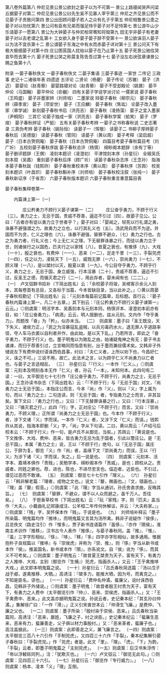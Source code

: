 <!-- { "loadSidebar": true } -->
第八卷外篇第八
仲尼见景公景公欲封之晏子以为不可第一
景公上路寝闻哭声问梁丘据晏子对第二
仲尼见景公景公曰先生奚不见寡人宰乎第三
仲尼之齐见景公而不见晏子子贡致问第四
景公出田顾问晏子若人之众有孔子乎第五
仲尼相鲁景公患之晏子对以勿忧第六
景公问有臣有兄弟而强足恃乎晏子对不足恃第七
景公游牛山少乐请晏子一愿第八
景公为大钟晏子与仲尼柏常骞知将毁第九
田无宇非晏子有老妻晏子对以去老谓之乱第十
工女欲入身于晏子晏子辞不受第十一
景公欲诛羽人晏子以为法不宜杀第十二
景公谓晏子东海之中有水而赤晏子详对第十三
景公问天下有极大极细晏子对第十四
庄公图莒国人扰绐以晏子在乃止第十五
晏子死景公驰往哭哀毕而去第十六
晏子死景公哭之称莫复陈告吾过第十七
晏子没左右谀弦章谏景公赐之鱼第十八

附录
一晏子春秋佚文
一晏子春秋佚文
二晏子集语
三晏子事迹
一家世
二传记
三政事
史记十二诸侯年表
四遗迹
五评论
二贤论（杨夔）
晏子传论（苏辙）
晏子（洪迈）
晏婴论（赵青藜）
晏婴路寝对论（赵青藜）
晏子不受邶殿论（姚鼐）
晏平仲论（马国翰）
晏平仲论（俞樾）
四有关晏子学说学派讨论
一儒家说
晏子春秋（王鸣盛）
晏子非墨家辨（刘师培）
二墨家说
辩晏子春秋（柳宗元）
晏子春秋辨（薛季宣）
晏子（项安世）
晏子（王应麟）
晏子春秋（焦竑）
论晏子改入墨家（章学诚）
新刻晏子春秋书后（洪亮吉）
晏子春秋（凌扬藻）
晏子之宜入墨家（尹桐阳）
三其它
论晏子独成一家（洪亮吉）
晏子春秋学案（蛤笑）
晏子（罗焌）
晏子春秋辨证（严挺）
五有关晏子春秋考辨
一晏子之书称春秋说
二史志著录
三真伪考辨
晏子春秋（姚际恒）
读晏子一（恽敬）
读晏子二
书柳子厚辨晏子春秋后（吴德旋）
读晏子春秋（管同）
读晏子（黄以周）
晏子考释（梁启超）
晏子（日本古贺侗庵）
晏子春秋（日本古贺侗庵）
四篇目考晏子春秋篇目考（刘广圻）
五校刻晏子春秋序跋
晏子春秋总评（杨慎）
绵眇阁本题辞（余有丁等）
晏子删评题辞（王僎）
凌刻本题识（凌澄初）
平津馆刻本序（孙星衍）
全椒吴氏刻本叙（吴鼒）
重刻晏子春秋后序（顾广圻）
读晏子春秋杂志序（王念孙）
指海本晏子春秋跋（钱熙祚）
晏子春秋重校本序（黄以周）
晏子春秋序（苏舆）
校吴刻本题识（叶昌炽）
晏子春秋斠补序（刘师培）
晏子春秋校注叙（张纯一）
晏子春秋新证序（于省吾）
六晏子春秋版本题识
六晏子春秋重言重意篇目表



晏子春秋集释卷第一

　　内篇谏上第一〔一〕

　　　　庄公矜勇力不顾行义晏子谏第一〔二〕
　　庄公奋乎勇力，不顾于行义〔三〕。勇力之士，无忌于国，贵戚不荐善，逼迩不引过〔四〕，故晏子见公。公曰：「古者亦有徒以勇力立于世者乎？」晏子对曰：「婴闻之，轻死以行礼谓之勇，诛暴不避强谓之力。故勇力之立也，以行其礼义也〔五〕。汤武用兵而不为逆。并国而不为贪，仁义之理也〔六〕。诛暴不避强，替罪不避众，〔七〕勇力之行也。古之为勇力者，行礼义也；今上无仁义之理，下无替罪诛暴之行，而徒以勇力立于世，则诸侯行之以国危，匹夫行之以家残〔八〕。昔夏之衰也，有推侈〔九〕、大戏〔一十〕，殷之衰也，有费仲〔一一〕、恶来〔一二〕，足走千里〔一三〕，手裂兕虎〔一四〕，任之以力，凌轹天下〔一五〕，威戮无罪〔一六〕，崇尚勇力〔一七〕，不顾义理〔一八〕，是以桀纣以灭，殷夏以衰〔一九〕。今公目夺乎勇力，不顾乎行义，勇力之士，无忌于国，身立威强，行本淫暴〔二十〕，贵戚不荐善，逼迩不引过，反圣王之德，而循灭君之行〔二一〕，用此存者，婴未闻有也〔二二〕。」
〔一〕　卢文弨群书拾补（下简出姓名）云：「余校晏子将竣，吴槎客示余元人刻本，其每卷首有总目，又各标于当篇，今本皆缺目录，当以此补之。」◎黄以周晏子春秋校勘记（下简出姓名）云：「元刻本每篇前记篇章，后标题。首行云：『晏子春秋内篇谏上第一，凡二十五章，』其下别云：『庄公矜勇力不顾行义晏子谏第一』云云。」◎则虞案：明活字本、吴鼒刻本与元刻本同，杨慎评本、凌澄初本前亦有目，如：「庄公奋勇力」、「病酒」云云，明人擅删也，兹从元刻。文内作「夺乎勇力」，而题改「奋」为「矜」，似亦未当。
〔二〕　则虞案：墨子曰「圣王既没，天下失义，诸侯力正，」「民之为淫暴寇乱盗贼，以兵刃毒药水火，退无罪人乎道路率径，夺人车马衣裘以自利者并作，由此始，是以天下乱。」乃若所言，即此之「奋乎勇力，不顾于行义」也。墨子明鬼以为致乱之由，始诸疑鬼神之有无；晏子书主谲谏，而归于荐善引过，立言略同而恉意有别，出于墨而兼综儒术矣。又韩非子外储说左下有费仲说纣请诛西伯昌事，纣曰：「夫仁义者，上所以劝下也，今昌好仁义，诛之不可。」三说不用，故亡。此法术之言，以为顾乎仁义不尚勇力以亡者也，与晏子之言适相反。
〔三〕　孙星衍云「『行义』一本作『仁义』。」◎则虞案：元刻本及明刻各本无作「仁义」者，孙云「一本」，未知何本。此四句有二读：一曰，太平御览七十七引作「庄公奋乎勇力，不顾于行，尚勇力之士，无忌于国。」王念孙读书杂志（下简出姓名）云：「『不顾于行』与『无忌于国』对文，『尚勇力之士无忌于国』，本指庄公而言，今本『尚』作『义』，则以『义』字上属为句，而以『勇力之士』二句连读，则『无忌于国』者，专指勇力之士而言，非其旨矣。案下文曰：『勇力之行也，』又曰：『下无替罪诛暴之行，』又曰：『行本淫暴，』又曰：『循灭君之行，』此四『行』字，正对庄公『不顾于行』而言。又曰：『崇尚勇力，不顾义理，』正所谓『尚勇力之士无忌于国』也。今本作『不顾于行义』者，涉下文诸『义』字而误。一本作『仁义』者，又涉下文『仁义』而误。」钱熙祚从其说，指海本即删「义」字，「尚」字从下句读。二曰，黄以周云：「卢绍弓后校本云：『不顾于行义』作一句，是卢氏不从御览，当矣。」苏舆云：「黄说是也。下文推侈、大戏、费仲、恶来，皆古勇力无忌为乱于国者，引此以警庄公。是『无忌干国』，本属『勇力之士』说，王以『不顾于行』绝句，以『无忌于国』属庄公，于辞为复。御览『义』作『尚』者，盖缘下文『崇尚勇力』而误，王以『行义』为涉下诸『义』字而误，失之。」后一说是也。
〔四〕　则虞案：元刻本、活字本、嘉靖本俱作「贵贱」；吴勉学本、绵眇阁本作「贵戚」，是也；顾校从之。贵戚者，同姓之卿也。荐，进也，陈也，不进尽忠言也。偪迩者，近臣也。不引过，谓见过恶而不敢谏。
〔五〕　则虞案：御览七十七引作「理义」。
〔六〕　孙星衍云：「韩非解老篇：『理者，成物之文也。』说文：『嫠，微画也。』『文，错画也。』『理』盖『嫠』假音。」◎则虞案：「此『理』字当从通训，孙氏舍直求曲，反晦其旨。」
〔七〕　则虞案：「替罪，不避众，谓不以人众而避之，虽千万人。吾往矣。」
〔八〕　于鬯香草校书（下简出姓名）云：「玩『家残』字，则『匹夫』盖当作『大夫』，小戴曲礼记郑康成注、公羊桓二年传何休解诂，并云：『大夫称家。』」◎则虞案：「残」字，吴怀保本作「贱」。于说是也。
〔九〕　刘师培补释云「墨子所染篇、明鬼篇均作『推哆』，而明鬼篇又言其为汤所禽。韩非子说疑作『侯侈』，吕览佚文（路史注引）作『惟多』，贾子新书连语篇作『虽侈』，『亦作『隰侯』，淮南主术训作『推移』，汉书古今人表作『推侈』，与晏子春秋同。盖『推』、『惟』、『虽』三字字形相似，『侈』、『哆』、『移』『多』四字亦字形相似，故多通用。惟据抱朴子良规篇以『推哆』与『崇侯虎』并称为『崇、推』，则『侈』字当从新书或本作『侯』。推盖国名，新书或本作『隰』，亦系讹文。自『侯』讹为『侈』，而其义不可考矣。」◎则虞案：墨子明鬼云：「故昔夏王桀贵为天子，富有天下，有勇力之人推哆、大戏，主别（御览作『生捕』）兕虎，指画杀人。」又云：「王乎禽推哆大戏，」此文即本明鬼篇之说。
〔一十〕孙星衍云：「吕氏春秋简选篇：『汤以戊子战于郕，遂禽推移、大牺。』高诱注：『桀多力，能推大牺，因为号，而禽克之。』不知是臣名，谬也。」
〔一一〕孙星衍云：「费仲名仲潏，蜚廉父，说纣诛西伯昌，见韩非子外储说。」◎则虞案：墨子明鬼：「故昔者殷王纣贵为天子，富有天下，有勇力之人费中（太平御览引作『仲』）、恶来、崇侯虎，指画杀人。」又：「王乎禽费中、恶来。」此文盖亦据明鬼篇之说。孙说云者，史记秦本纪：「其玄孙曰仲潏，」集解徐广曰：「一作『滑』，」正义引宋衷世本云：「仲滑生飞廉。」是费仲，飞廉之父也。
〔一二〕则虞案：墨子所染：「殷纣染于崇侯、恶来。」吕氏春秋当染篇同，高诱注：「恶来，嬴姓，飞廉之子，纣之谀臣。」史记秦本纪云：「蜚廉生恶来，恶来有力，蜚廉善走，父子俱以材力事殷纣。」又：「恶来革者，蜚廉子也。」高注盖据此。
〔一三〕则虞案：此即善走之义，兼飞廉言之。
〔一四〕则虞案：太平御览三百八十六引作「手制兕虎」，又四百三十六作「手裂」，秦本纪集解引晏子春秋曰：「手裂虎兕。」作「兕虎」者是。此文「里」、「理」、「虎」、「下」为韵，「手裂」云者，即墨子明鬼篇之「主别兕虎」。
〔一五〕则虞案：后汉书朱浮传：「帝以浮輘轹同列，」注：「犹欺灭也。」
〔一六〕卢文弨云：「御览无此句。」◎则虞案：见四百三十六引。
〔一七〕孙星衍云：「御览作『专行威力』。」
〔一八〕则虞案：杨本、凌本「义」「理」互倒。
